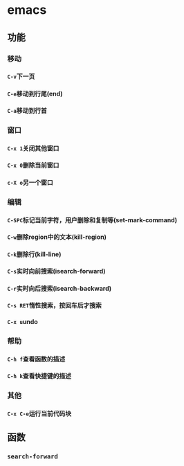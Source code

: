 # emacs
## 功能
### 移动
#### `C-v`下一页
#### `C-e`移动到行尾(end)
#### `C-a`移动到行首
### 窗口
#### `C-x 1`关闭其他窗口
#### `C-x 0`删除当前窗口
#### `c-X o`另一个窗口
### 编辑
#### `C-SPC`标记当前字符，用户删除和复制等(set-mark-command)
#### `C-w`删除region中的文本(kill-region)
#### `C-k`删除行(kill-line)
#### `C-s`实时向前搜索(isearch-forward)
#### `C-r`实时向后搜索(isearch-backward)
#### `C-s RET`惰性搜索，按回车后才搜索
#### `C-x u`undo
### 帮助
#### `C-h f`查看函数的描述
#### `C-h k`查看快捷键的描述
### 其他
#### `C-x C-e`运行当前代码块
## 函数
### `search-forward`
